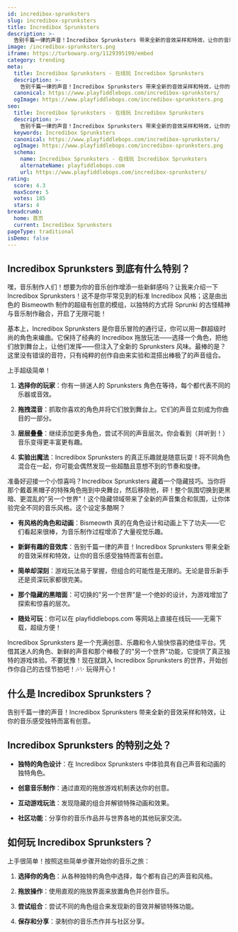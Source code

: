 ```yaml
---
id: incredibox-sprunksters
slug: incredibox-sprunksters
title: Incredibox Sprunksters
description: >-
  告别千篇一律的声音！Incredibox Sprunksters 带来全新的音效采样和特效，让你的音乐感受独特而富有创意。
image: /incredibox-sprunksters.png
iframe: https://turbowarp.org/1129395199/embed
category: trending
meta:
  title: Incredibox Sprunksters - 在线玩 Incredibox Sprunksters
  description: >-
    告别千篇一律的声音！Incredibox Sprunksters 带来全新的音效采样和特效，让你的音乐感受独特而富有创意。
  canonical: https://www.playfiddlebops.com/incredibox-sprunksters/
  ogImage: https://www.playfiddlebops.com/incredibox-sprunksters.png
seo:
  title: Incredibox Sprunksters - 在线玩 Incredibox Sprunksters
  description: >-
    告别千篇一律的声音！Incredibox Sprunksters 带来全新的音效采样和特效，让你的音乐感受独特而富有创意。
  keywords: Incredibox Sprunksters
  canonical: https://www.playfiddlebops.com/incredibox-sprunksters/
  ogImage: https://www.playfiddlebops.com/incredibox-sprunksters.png
  schema:
    name: Incredibox Sprunksters - 在线玩 Incredibox Sprunksters
    alternateName: playfiddlebops.com
    url: https://www.playfiddlebops.com/incredibox-sprunksters/
rating:
  score: 4.3
  maxScore: 5
  votes: 185
  stars: 4
breadcrumb:
  home: 首页
  current: Incredibox Sprunksters
pageType: traditional
isDemo: false
---
```


## Incredibox Sprunksters 到底有什么特别？

嘿，音乐制作人们！想要为你的音乐创作增添一些新鲜感吗？让我来介绍一下 Incredibox Sprunksters！这不是你平常见到的标准 Incredibox 风格；这是由出色的 Bismeowth 制作的超级有创意的模组，以独特的方式将 Sprunki 的古怪精神与音乐制作融合，开启了无限可能！

基本上，Incredibox Sprunksters 是你音乐冒险的通行证，你可以用一群超级时尚的角色来编曲。它保持了经典的 Incredibox 拖放玩法——选择一个角色，把他们放到舞台上，让他们发挥——但注入了全新的 Sprunksters 风味。最棒的是？这里没有错误的音符，只有纯粹的创作自由来实验和混搭出棒极了的声音组合。

上手超级简单！

1. **选择你的玩家**：你有一排迷人的 Sprunksters 角色在等待，每个都代表不同的乐器或音效。

1. **拖拽混音**：抓取你喜欢的角色并将它们放到舞台上。它们的声音立刻成为你曲目的一部分。

1. **层层叠叠**：继续添加更多角色，尝试不同的声音层次。你会看到（并听到！）音乐变得更丰富更有趣。

1. **实验出魔法**：Incredibox Sprunksters 的真正乐趣就是随意玩耍！将不同角色混合在一起，你可能会偶然发现一些超酷且意想不到的节奏和旋律。

准备好迎接一个小惊喜吗？Incredibox Sprunksters 藏着一个隐藏技巧。当你将那个戴着黑帽子的特殊角色拖到中央舞台，然后移除他，砰！整个氛围切换到更黑暗、更混乱的"另一个世界"！这个隐藏领域带来了全新的声音集合和氛围，让你体验完全不同的音乐风格。这个设定多酷啊？

- **有风格的角色和动画**：Bismeowth 真的在角色设计和动画上下了功夫——它们看起来很棒，为音乐制作过程增添了大量视觉乐趣。

- **新鲜有趣的音效库**：告别千篇一律的声音！Incredibox Sprunksters 带来全新的音效采样和特效，让你的音乐感受独特而富有创意。

- **简单却深刻**：游戏玩法易于掌握，但组合的可能性是无限的。无论是音乐新手还是资深玩家都很完美。

- **那个隐藏的黑暗面**：可切换的"另一个世界"是一个绝妙的设计，为游戏增加了探索和惊喜的层次。

- **随处可玩**：你可以在 playfiddlebops.com 等网站上直接在线玩——无需下载，超级方便！

Incredibox Sprunksters 是一个充满创意、乐趣和令人愉快惊喜的绝佳平台。凭借其迷人的角色、新鲜的声音和那个棒极了的"另一个世界"功能，它提供了真正独特的游戏体验。不要犹豫！现在就跳入 Incredibox Sprunksters 的世界，开始创作你自己的古怪节拍吧！🎶✨ 玩得开心！

## 什么是 Incredibox Sprunksters？

告别千篇一律的声音！Incredibox Sprunksters 带来全新的音效采样和特效，让你的音乐感受独特而富有创意。

## Incredibox Sprunksters 的特别之处？

- **独特的角色设计**：在 Incredibox Sprunksters 中体验具有自己声音和动画的独特角色。

- **创意音乐制作**：通过直观的拖放游戏机制表达你的创意。

- **互动游戏玩法**：发现隐藏的组合并解锁特殊动画和效果。

- **社区功能**：分享你的音乐作品并与世界各地的其他玩家交流。

## 如何玩 Incredibox Sprunksters？

上手很简单！按照这些简单步骤开始你的音乐之旅：

1. **选择你的角色**：从各种独特的角色中选择，每个都有自己的声音和风格。

1. **拖放操作**：使用直观的拖放界面来放置角色并创作音乐。

1. **尝试组合**：尝试不同的角色组合来发现新的音效并解锁特殊功能。

1. **保存和分享**：录制你的音乐杰作并与社区分享。